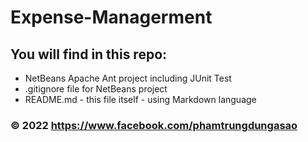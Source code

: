 # Expense-Managerment
## You will find in this repo:

* NetBeans Apache Ant project including JUnit Test
* .gitignore file for NetBeans project
* README.md - this file itself - using Markdown language


### © 2022 https://www.facebook.com/phamtrungdungasao

